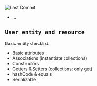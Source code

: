 ![Last Commit](https://img.shields.io/github/last-commit/MateusLeviDev/webservice-springboot3-jpa)

- ...

## `User entity and resource`
Basic entity checklist: 
- Basic attributes
- Associations (instantiate collections)
- Constructors
- Getters & Setters (collections: only get)
- hashCode & equals
- Serializable
